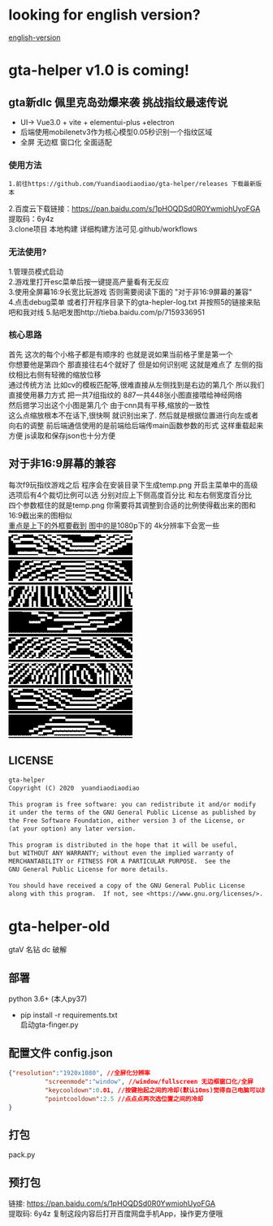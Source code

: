 # looking for english version?
[english-version](https://github.com/Yuandiaodiaodiao/gta-helper/tree/englist-version)
# gta-helper v1.0 is coming!  
## gta新dlc 佩里克岛劲爆来袭 挑战指纹最速传说  
- UI-> Vue3.0 + vite + elementui-plus +electron  
- 后端使用mobilenetv3作为核心模型0.05秒识别一个指纹区域  
- 全屏 无边框 窗口化 全面适配  

### 使用方法  
    1.前往https://github.com/Yuandiaodiaodiao/gta-helper/releases 下载最新版本  
2.百度云下载链接：https://pan.baidu.com/s/1pHOQDSd0R0YwmiohUyoFGA 
提取码：6y4z   
3.clone项目 本地构建 详细构建方法可见.github/workflows 
### 无法使用?  
 1.管理员模式启动  
 2.游戏里打开esc菜单后按一键提高产量看有无反应   
 3.使用全屏幕16:9长宽比玩游戏  否则需要阅读下面的 "对于非16:9屏幕的兼容"  
 4.点击debug菜单 或者打开程序目录下的gta-hepler-log.txt 并按照5的链接来贴吧和我对线
 5.贴吧发图http://tieba.baidu.com/p/7159336951  
### 核心思路
首先 这次的每个小格子都是有顺序的 也就是说如果当前格子里是第一个  
你想要他是第四个 那直接往右4个就好了
但是如何识别呢 这就是难点了 左侧的指纹相比右侧有轻微的缩放位移  
通过传统方法 比如cv的模板匹配等,很难直接从左侧找到是右边的第几个
所以我们直接使用暴力方式 把一共7组指纹的 8*8*7一共448张小图直接喂给神经网络  
然后摁学习出这个小图是第几个  由于cnn具有平移,缩放的一致性  
这么点缩放根本不在话下,很快啊 就识别出来了.
然后就是根据位置进行向左或者向右的调整
前后端通信使用的是前端给后端传main函数参数的形式
这样重载起来方便 js读取和保存json也十分方便

## 对于非16:9屏幕的兼容
每次f9玩指纹游戏之后 程序会在安装目录下生成temp.png
开启主菜单中的高级选项后有4个裁切比例可以选 分别对应上下侧高度百分比 和左右侧宽度百分比  
四个参数框住的就是temp.png 
你需要将其调整到合适的比例使得截出来的图和16:9截出来的图相似  
重点是上下的外框要截到
图中的是1080p下的 4k分辨率下会宽一些 
![temp.png](README.assets/tempx.png)



## LICENSE
    gta-helper
    Copyright (C) 2020  yuandiaodiaodiao

    This program is free software: you can redistribute it and/or modify
    it under the terms of the GNU General Public License as published by
    the Free Software Foundation, either version 3 of the License, or
    (at your option) any later version.

    This program is distributed in the hope that it will be useful,
    but WITHOUT ANY WARRANTY; without even the implied warranty of
    MERCHANTABILITY or FITNESS FOR A PARTICULAR PURPOSE.  See the
    GNU General Public License for more details.

    You should have received a copy of the GNU General Public License
    along with this program.  If not, see <https://www.gnu.org/licenses/>.

# gta-helper-old
gtaV 名钻 dc 破解
## 部署  
python 3.6+ (本人py37)  
- pip install -r requirements.txt  
启动gta-finger.py
## 配置文件 config.json  
  ```json
 {"resolution":"1920x1080", //全屏化分辨率
            "screenmode":"window", //window/fullscreen 无边框窗口化/全屏
            "keycooldown":0.01, //按键抬起之间的冷却(默认10ms)觉得自己电脑可以的可以调成0
            "pointcooldown":2.5 //点点点两次选位置之间的冷却
}
  ```

## 打包
pack.py
## 预打包
链接: https://pan.baidu.com/s/1pHOQDSd0R0YwmiohUyoFGA   
提取码: 6y4z 复制这段内容后打开百度网盘手机App，操作更方便哦

   
